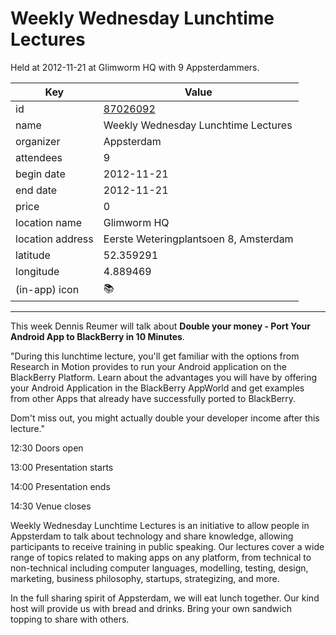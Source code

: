 # Weekly Wednesday Lunchtime Lectures
Held at 2012-11-21 at Glimworm HQ with 9 Appsterdammers.
        
|Key|Value
|---|---|
|id|[87026092](https://www.meetup.com/appsterdam/events/87026092/)|
|name|Weekly Wednesday Lunchtime Lectures|
|organizer|Appsterdam|
|attendees|9|
|begin date|2012-11-21|
|end date|2012-11-21|
|price|0|
|location name|Glimworm HQ|
|location address|Eerste Weteringplantsoen 8, Amsterdam|
|latitude|52.359291|
|longitude|4.889469|
|(in-app) icon|📚|

---

This week Dennis Reumer will talk about **Double your money - Port Your Android App to BlackBerry in 10 Minutes**.

"During this lunchtime lecture, you'll get familiar with the options from Research in Motion provides to run your Android application on the BlackBerry Platform. Learn about the advantages you will have by offering your Android Application in the BlackBerry AppWorld and get examples from other Apps that already have successfully ported to BlackBerry.

Dom't miss out, you might actually double your developer income after this lecture."

12:30 Doors open

13:00 Presentation starts

14:00 Presentation ends

14:30 Venue closes

Weekly Wednesday Lunchtime Lectures is an initiative to allow people in Appsterdam to talk about technology and share knowledge, allowing participants to receive training in public speaking. Our lectures cover a wide range of topics related to making apps on any platform, from technical to non-technical including computer languages, modelling, testing, design, marketing, business philosophy, startups, strategizing, and more.

In the full sharing spirit of Appsterdam, we will eat lunch together. Our kind host will provide us with bread and drinks. Bring your own sandwich topping to share with others.


